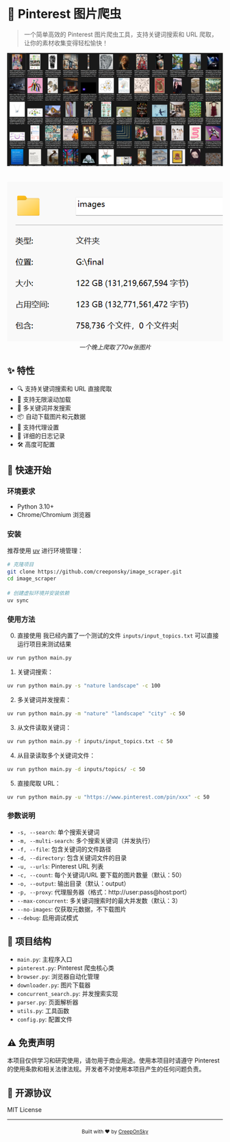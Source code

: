 # 🎨 Pinterest 图片爬虫

> 一个简单高效的 Pinterest 图片爬虫工具，支持关键词搜索和 URL 爬取，让你的素材收集变得轻松愉快！

<div align="center">
  <img src="assets/demo1.png" alt="爬取结果展示" width="800"/>
  <br>
  <br><br>
  <img src="assets/demo2.png" width="600"/>
  <br>
  <em>一个晚上爬取了70w张图片</em>
</div>

## ✨ 特性

- 🔍 支持关键词搜索和 URL 直接爬取
- 🌊 支持无限滚动加载
- 🚀 多关键词并发搜索
- 📦 自动下载图片和元数据
- 🎯 支持代理设置
- 📝 详细的日志记录
- 🛠️ 高度可配置

## 🚀 快速开始

### 环境要求

- Python 3.10+
- Chrome/Chromium 浏览器

### 安装

推荐使用 [uv](https://github.com/astral-sh/uv) 进行环境管理：

```bash
# 克隆项目
git clone https://github.com/creeponsky/image_scraper.git
cd image_scraper

# 创建虚拟环境并安装依赖
uv sync
```

### 使用方法

0. 直接使用
   我已经内置了一个测试的文件 `inputs/input_topics.txt` 可以直接运行项目来测试结果

```bash
uv run python main.py
```

1. 关键词搜索：

```bash
uv run python main.py -s "nature landscape" -c 100
```

2. 多关键词并发搜索：

```bash
uv run python main.py -m "nature" "landscape" "city" -c 50
```

3. 从文件读取关键词：

```bash
uv run python main.py -f inputs/input_topics.txt -c 50
```

4. 从目录读取多个关键词文件：

```bash
uv run python main.py -d inputs/topics/ -c 50
```

5. 直接爬取 URL：

```bash
uv run python main.py -u "https://www.pinterest.com/pin/xxx" -c 50
```

### 参数说明

- `-s, --search`: 单个搜索关键词
- `-m, --multi-search`: 多个搜索关键词（并发执行）
- `-f, --file`: 包含关键词的文件路径
- `-d, --directory`: 包含关键词文件的目录
- `-u, --urls`: Pinterest URL 列表
- `-c, --count`: 每个关键词/URL 要下载的图片数量（默认：50）
- `-o, --output`: 输出目录（默认：output）
- `-p, --proxy`: 代理服务器（格式：http://user:pass@host:port）
- `--max-concurrent`: 多关键词搜索时的最大并发数（默认：3）
- `--no-images`: 仅获取元数据，不下载图片
- `--debug`: 启用调试模式

## 📁 项目结构

- `main.py`: 主程序入口
- `pinterest.py`: Pinterest 爬虫核心类
- `browser.py`: 浏览器自动化管理
- `downloader.py`: 图片下载器
- `concurrent_search.py`: 并发搜索实现
- `parser.py`: 页面解析器
- `utils.py`: 工具函数
- `config.py`: 配置文件

## ⚠️ 免责声明

本项目仅供学习和研究使用，请勿用于商业用途。使用本项目时请遵守 Pinterest 的使用条款和相关法律法规。开发者不对使用本项目产生的任何问题负责。

## 📝 开源协议

MIT License

---

<div align="center">
  <sub>Built with ❤️ by <a href="https://github.com/creeponsky">CreepOnSky</a></sub>
</div>
